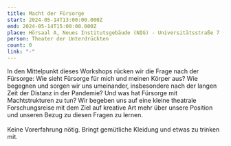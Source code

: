 ```yaml
---
title: Macht der Fürsorge
start: 2024-05-14T13:00:00.000Z
end: 2024-05-14T15:00:00.000Z
place: Hörsaal A, Neues Institutsgebäude (NIG) - Universitätsstraße 7 (1010 Wien)
person: Theater der Unterdrückten
count: 0
link: "-"
---
```

<!--StartFragment-->

In den Mittelpunkt dieses Workshops rücken wir die Frage nach der Fürsorge: Wie sieht Fürsorge für mich und meinen Körper aus? Wie begegnen und sorgen wir uns umeinander, insbesondere nach der langen Zeit der Distanz in der Pandemie? Und was hat Fürsorge mit Machtstrukturen zu tun? Wir begeben uns auf eine kleine theatrale Forschungsreise mit dem Ziel auf kreative Art mehr über unsere Position und unseren Bezug zu diesen Fragen zu lernen.\
\
Keine Vorerfahrung nötig. Bringt gemütliche Kleidung und etwas zu trinken mit.

<!--EndFragment-->